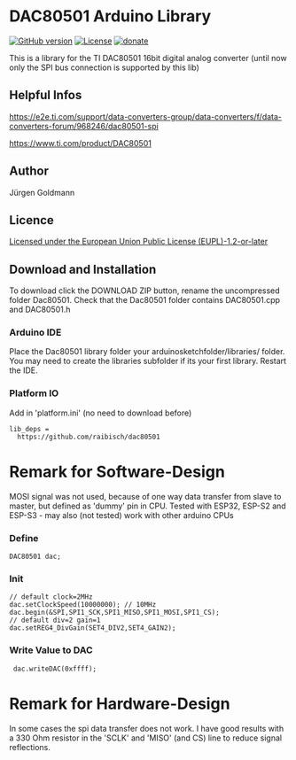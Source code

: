 #  DAC80501 Arduino Library
[![GitHub version](https://img.shields.io/github/release/raibisch/DAC80501.svg)](https://github.com/raibisch/Dac80501/archive/refs/heads/master.zip)
[![License](https://img.shields.io/badge/license-EUPL1.2-green)](license/LICENSE.md)
[![donate](https://img.shields.io/badge/donate-PayPal-blue.svg)](https://www.paypal.com/paypalme/goldmannjuergen)

This is a library for the TI DAC80501 16bit digital analog converter
(until now only the SPI bus connection is supported by this lib)
## Helpful Infos
https://e2e.ti.com/support/data-converters-group/data-converters/f/data-converters-forum/968246/dac80501-spi

https://www.ti.com/product/DAC80501
## Author
Jürgen Goldmann
## Licence
[Licensed under the European Union Public License (EUPL)-1.2-or-later](https://joinup.ec.europa.eu/collection/eupl/eupl-text-eupl-12)
## Download and Installation
To download click the DOWNLOAD ZIP button, rename the uncompressed folder Dac80501. Check that the Dac80501 folder contains DAC80501.cpp and DAC80501.h
### Arduino IDE
Place the Dac80501 library folder your arduinosketchfolder/libraries/ folder. You may need to create the libraries subfolder if its your first library. Restart the IDE.
### Platform IO
Add in 'platform.ini' (no need to download before)
```
lib_deps =
  https://github.com/raibisch/dac80501
```
# Remark for Software-Design 
MOSI signal was not used, because of one way data transfer from slave to master, but defined as 'dummy' pin in CPU.
Tested with ESP32, ESP-S2 and ESP-S3 - may also (not tested) work with other arduino CPUs
### Define
```
DAC80501 dac;
```
### Init
```
// default clock=2MHz
dac.setClockSpeed(10000000); // 10MHz
dac.begin(&SPI,SPI1_SCK,SPI1_MISO,SPI1_MOSI,SPI1_CS);
// default div=2 gain=1
dac.setREG4_DivGain(SET4_DIV2,SET4_GAIN2);
``` 
### Write Value to DAC
```
 dac.writeDAC(0xffff);
``` 
# Remark for Hardware-Design
In some cases the spi data transfer does not work. I have good results with a 330 Ohm resistor in the 'SCLK' and 'MISO' (and CS) line to reduce signal reflections.
